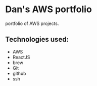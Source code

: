# Dan's AWS portfolio
portfolio of AWS projects.

## Technologies used:

* AWS
* ReactJS
* brew
* Git
* github
* ssh
